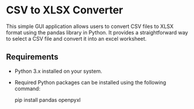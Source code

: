 # CSV to XLSX Converter

This simple GUI application allows users to convert CSV files to XLSX format using the pandas library in Python. It provides a straightforward way to select a CSV file and convert it into an excel worksheet.

## Requirements

- Python 3.x installed on your system.
- Required Python packages can be installed using the following command:


  pip install pandas openpyxl
